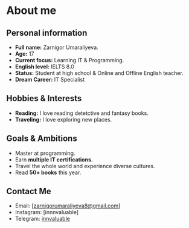 # About me

## Personal information
- **Full name:** Zarnigor Umaraliyeva.
- **Age:** 17
- **Current focus:** Learning IT & Programming.
- **English level:** IELTS 8.0
- **Status:** Student at high school & Online and Offline English teacher.
- **Dream Career:** IT Specialist

##  Hobbies & Interests  
-  **Reading:** I love reading detetctive and fantasy books.
-  **Traveling:** I love exploring new places.

##  Goals & Ambitions  
-  Master at programming.
-  Earn **multiple IT certifications.**  
-  Travel the whole world and experience diverse cultures.
-  Read **50+ books** this year.

 
  ##  Contact Me  
-  Email: [zarnigorumaraliyeva8@gmail.com] 
-  Instagram: [innnvaluable] 
-  Telegram: [innvaluable](https://t.me/innvaluable)  
